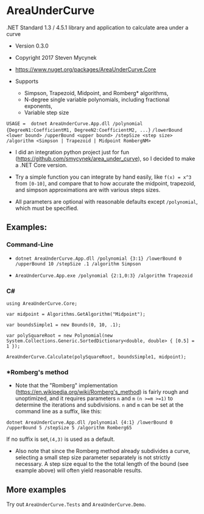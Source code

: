 # AreaUnderCurve
.NET Standard 1.3 / 4.5.1 library and application to calculate area under a curve

* Version 0.3.0
* Copyright 2017 Steven Mycynek
* https://www.nuget.org/packages/AreaUnderCurve.Core

* Supports 
    * Simpson, Trapezoid, Midpoint, and Romberg* algorithms, 
    * N-degree single variable polynomials, including fractional exponents,
    * Variable step size

`USAGE =  dotnet AreaUnderCurve.App.dll /polynomial {DegreeN1:CoefficientM1, DegreeN2:CoefficientM2, ...}`
`/lowerBound <lower bound> /upperBound <upper bound> /stepSize <step size>` 
`/algorithm <Simpson | Trapezoid | Midpoint RombergNM>`


* I did an integration python project just for fun (https://github.com/smycynek/area_under_curve), so I decided to make a .NET Core version.

* Try a simple function you can integrate by hand easily, like `f(x) = x^3` from `[0-10]`, and compare that to how accurate the midpoint, trapezoid, and simpson approximations are with various steps sizes.

* All parameters are optional with reasonable defaults except `/polynomial`, which must be specified.

## Examples:
### Command-Line

*   `dotnet AreaUnderCurve.App.dll /polynomial {3:1} /lowerBound 0 /upperBound 10 /stepSize .1 /algorithm Simpson`

*   `AreaUnderCurve.App.exe /polynomial {2:1,0:3} /algorithm Trapezoid`

### C#
`using AreaUnderCurve.Core;`

`var midpoint = Algorithms.GetAlgorithm("Midpoint");`

`var boundsSimple1 = new Bounds(0, 10, .1);`

`var polySquareRoot = new Polynomial(new System.Collections.Generic.SortedDictionary<double, double> { [0.5] = 1 });`

`AreaUnderCurve.Calculate(polySquareRoot, boundsSimple1, midpoint);`


### *Romberg's method

* Note that the "Romberg" implementation (https://en.wikipedia.org/wiki/Romberg's_method) is fairly rough and unoptimized, and it requires parameters `n` and `m`
`(n >=m >=1)` to determine the iterations and subdivisions.   `n` and `m` can be set at the command line as a suffix, like this:

`dotnet AreaUnderCurve.App.dll /polynomial {4:1} /lowerBound 0 /upperBound 5 /stepSize 5 /algorithm Romberg65`

If no suffix is set,`(4,3)` is used as a default.

* Also note that since the Romberg method already subdivides a curve, selecting a small step size parameter separately is not strictly necessary.  A step size equal to the the total length of the bound (see example above) will often yield reasonable results.

## More examples
Try out `AreaUnderCurve.Tests` and `AreaUnderCurve.Demo`.
